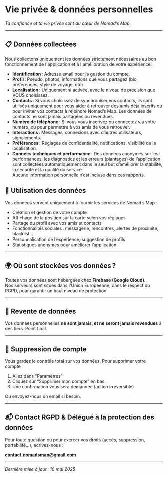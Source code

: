 # Vie privée & données personnelles

_Ta confiance et ta vie privée sont au cœur de Nomad’s Map._

---

## 📋 Données collectées

Nous collectons uniquement les données strictement nécessaires au bon fonctionnement de l'application et à l'amélioration de votre expérience :

- **Identification** : Adresse email pour la gestion du compte.
- **Profil** : Pseudo, photos, informations que vous partagez (bio, préférences, style de voyage, etc).
- **Localisation** : Uniquement si activée, avec le niveau de précision que VOUS choisissez.
- **Contacts** : Si vous choisissez de synchroniser vos contacts, ils sont utilisés uniquement pour vous aider à retrouver des amis déjà inscrits ou pour inviter vos contacts à rejoindre Nomad’s Map. Les données de contacts ne sont jamais partagées ou revendues.
- **Numéro de téléphone** : Si vous vous inscrivez ou connectez via votre numéro, ou pour permettre à vos amis de vous retrouver.
- **Interactions** : Messages, connexions avec d’autres utilisateurs, signalements.
- **Préférences** : Réglages de confidentialité, notifications, visibilité de la localisation.
- **Données techniques et performance** : Des données anonymes sur les performances, les diagnostics et les erreurs (plantages) de l’application sont collectées automatiquement dans le seul but d’améliorer la stabilité, la sécurité et la qualité du service.  
Aucune information personnelle n’est incluse dans ces rapports.
  



## 🎯 Utilisation des données

Vos données servent uniquement à fournir les services de Nomad’s Map :

- Création et gestion de votre compte
- Affichage de la position sur la carte selon vos réglages
- Partage du profil avec vos amis et contacts
- Fonctionnalités sociales : messagerie, rencontres, alertes de proximité, blacklist…
- Personnalisation de l’expérience, suggestion de profils
- Statistiques anonymes pour améliorer l’application

---

## 🌍 Où sont stockées vos données ?

Toutes vos données sont hébergées chez **Firebase (Google Cloud)**.  
Nos serveurs sont situés dans l'Union Européenne, dans le respect du RGPD, pour garantir un haut niveau de protection.

---

## 🚫 Revente de données

Vos données personnelles **ne sont jamais, et ne seront jamais revendues** à des tiers. Point final.

---

## 🧹 Suppression de compte

Vous gardez le contrôle total sur vos données. Pour supprimer votre compte :

1. Allez dans “Paramètres”
2. Cliquez sur “Supprimer mon compte” en bas
3. Une confirmation vous sera demandée (action irréversible)

Ou envoyez-nous un email si besoin.

---

## 📬 Contact RGPD & Délégué à la protection des données

Pour toute question ou pour exercer vos droits (accès, suppression, portabilité…), écrivez-nous :

**contact.nomadsmap@gmail.com**

---

_Dernière mise à jour : 16 mai 2025_
